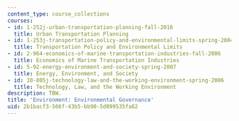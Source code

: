```yaml
---
content_type: course_collections
courses:
- id: 1-252j-urban-transportation-planning-fall-2016
  title: Urban Transportation Planning
- id: 1-253j-transportation-policy-and-environmental-limits-spring-2004
  title: Transportation Policy and Environmental Limits
- id: 2-964-economics-of-marine-transportation-industries-fall-2006
  title: Economics of Marine Transportation Industries
- id: 5-92-energy-environment-and-society-spring-2007
  title: Energy, Environment, and Society
- id: 10-805j-technology-law-and-the-working-environment-spring-2006
  title: Technology, Law, and the Working Environment
description: TBW.
title: 'Environment: Environmental Governance'
uid: 2b1bacf3-566f-43b5-bb90-5d099535fa62
---
```

